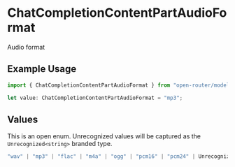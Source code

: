 # ChatCompletionContentPartAudioFormat

Audio format

## Example Usage

```typescript
import { ChatCompletionContentPartAudioFormat } from "open-router/models";

let value: ChatCompletionContentPartAudioFormat = "mp3";
```

## Values

This is an open enum. Unrecognized values will be captured as the `Unrecognized<string>` branded type.

```typescript
"wav" | "mp3" | "flac" | "m4a" | "ogg" | "pcm16" | "pcm24" | Unrecognized<string>
```